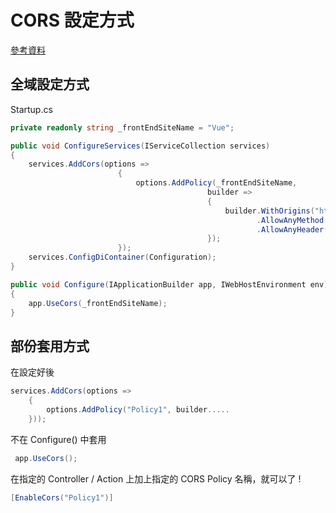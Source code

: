 # CORS 設定方式

[參考資料](https://docs.microsoft.com/zh-tw/aspnet/core/security/cors)

## 全域設定方式

Startup.cs

```csharp
private readonly string _frontEndSiteName = "Vue";

public void ConfigureServices(IServiceCollection services)
{
    services.AddCors(options =>
                        {
                            options.AddPolicy(_frontEndSiteName,
                                            builder =>
                                            {
                                                builder.WithOrigins("http://localhost:8080")
                                                       .AllowAnyMethod()
                                                       .AllowAnyHeader();
                                            });
                        });
    services.ConfigDiContainer(Configuration);
}

public void Configure(IApplicationBuilder app, IWebHostEnvironment env)
{
    app.UseCors(_frontEndSiteName);
}
```

## 部份套用方式

在設定好後

```csharp
services.AddCors(options =>
    {
        options.AddPolicy("Policy1", builder.....
    }));
```

不在 Configure() 中套用

```csharp
 app.UseCors();
```

在指定的 Controller / Action 上加上指定的 CORS Policy 名稱，就可以了 !

```csharp
[EnableCors("Policy1")]
```
